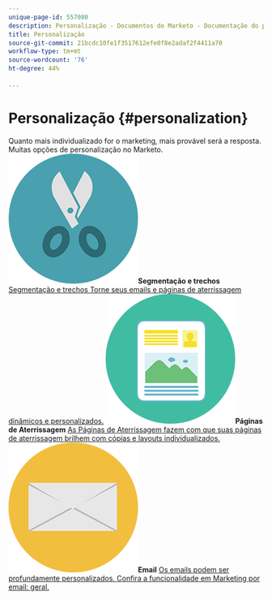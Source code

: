 ```yaml
---
unique-page-id: 557080
description: Personalização - Documentos do Marketo - Documentação do produto
title: Personalização
source-git-commit: 21bcdc10fe1f3517612efe0f8e2adaf2f4411a70
workflow-type: tm+mt
source-wordcount: '76'
ht-degree: 44%

---
```



# Personalização {#personalization}

Quanto mais individualizado for o marketing, mais provável será a resposta. Muitas opções de personalização no Marketo.
**![Segmentação e trechos](assets/graphic-design-tools-18.png)Segmentação e trechos** [Segmentação e trechos Torne seus emails e páginas de aterrissagem dinâmicos e personalizados.](https://docs.marketo.com/display/DOCS/Segmentation+and+Snippets)     **![Páginas de Aterrissagem](assets/office-artboard-80.png)Páginas de Aterrissagem** [As Páginas de Aterrissagem fazem com que suas páginas de aterrissagem brilhem com cópias e layouts individualizados.](https://docs.marketo.com/display/DOCS/Personalizing+Landing+Pages)     **![Email](assets/office-27-1.png)Email** [Os emails podem ser profundamente personalizados. Confira a funcionalidade em Marketing por email: geral.](https://docs.marketo.com/display/DOCS/General)
